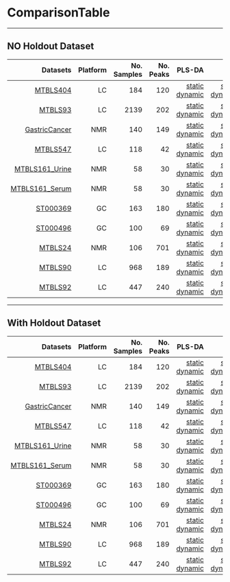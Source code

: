 # ComparisonTable

----

## NO Holdout Dataset

| Datasets | Platform | No. Samples | No. Peaks |PLS-DA | PCR | PCLR | SVM-RBF | RF | ANN-LinLin | ANN-LinLog | ANN-LogLog | Comparison |
| ----: | ---: | ---: | ---: | ---: |  ---: | ---: | ---: | ---: | ---: | ---: | ---: | ---: |
| [MTBLS404](https://www.ebi.ac.uk/metabolights/MTBLS404) | LC | 184 | 120 |[static](static/PLS_MTBLS404_NH.html)<br>[dynamic](jupyter/PLS_MTBLS404_NH.ipynb) | [static](static/PCR_MTBLS404_NH.html)<br>[dynamic](jupyter/PCR_MTBLS404_NH.ipynb) | [static](static/PCLR_MTBLS404_NH.html)<br>[dynamic](jupyter/PCLR_MTBLS404_NH.ipynb) | [static](static/SVM_MTBLS404_NH.html)<br>[dynamic](jupyter/SVM_MTBLS404_NH.ipynb) | [static](static/RF_MTBLS404_NH.html)<br>[dynamic](jupyter/RF_MTBLS404_NH.ipynb) | - | - | -  | [static](static/COMP_MTBLS404_NH.html)<br>[dynamic](jupyter/COMP_MTBLS404_NH.ipynb)
| [MTBLS93](https://www.ebi.ac.uk/metabolights/MTBLS93) | LC | 2139 | 202 |[static](static/PLS_MTBLS93_NH.html)<br>[dynamic](jupyter/PLS_MTBLS93_NH.ipynb) | [static](static/PCR_MTBLS93_NH.html)<br>[dynamic](jupyter/PCR_MTBLS93_NH.ipynb) | [static](static/PCLR_MTBLS93_NH.html)<br>[dynamic](jupyter/PCLR_MTBLS93_NH.ipynb) | [Static](static/SVM_MTBLS93_NH.html)<br>[dynamic](jupyter/SVM_MTBLS93_NH.ipynb) | [Static](static/RF_MTBLS93_NH.html)<br>[dynamic](jupyter/RF_MTBLS93_NH.ipynb) |  - | - | -  | [static](static/COMP_MTBLS93_NH.html)<br>[dynamic](jupyter/COMP_MTBLS93_NH.ipynb)
| [GastricCancer](https://www.metabolomicsworkbench.org/data/DRCCMetadata.php?Mode=Study&StudyID=ST001047&StudyType=NMR&ResultType=1) | NMR | 140 | 149 | [static](static/PLS_GastricCancer_NH.html)<br>[dynamic](jupyter/PLS_GastricCancer_NH.ipynb) | [static](static/PCR_GastricCancer_NH.html)<br>[dynamic](jupyter/PCR_GastricCancer_NH.ipynb) | [static](static/PCLR_GastricCancer_NH.html)<br>[dynamic](jupyter/PCLR_GastricCancer_NH.ipynb) | [Static](static/SVM_GastricCancer_NH.html)<br>[dynamic](jupyter/SVM_GastricCancer_NH.ipynb) | [Static](static/RF_GastricCancer_NH.html)<br>[dynamic](jupyter/RF_GastricCancer_NH.ipynb) | - | - | -  | [static](static/COMP_GastricCancer_NH.html)<br>[dynamic](jupyter/COMP_GastricCancer_NH.ipynb)  
| [MTBLS547](https://www.ebi.ac.uk/metabolights/MTBLS547) | LC | 118 | 42 |[static](static/PLS_MTBLS547_NH.html)<br>[dynamic](jupyter/PLS_MTBLS547_NH.ipynb) | [static](static/PCR_MTBLS547_NH.html)<br>[dynamic](jupyter/PCR_MTBLS547_NH.ipynb) |  [static](static/PCLR_MTBLS547_NH.html)<br>[dynamic](jupyter/PCLR_MTBLS547_NH.ipynb) | [Static](static/SVM_MTBLS547_NH.html)<br>[dynamic](jupyter/SVM_MTBLS547_NH.ipynb) | [Static](static/RF_MTBLS547_NH.html)<br>[dynamic](jupyter/RF_MTBLS547_NH.ipynb) | - | - | -  | [static](static/COMP_MTBLS547_NH.html)<br>[dynamic](jupyter/COMP_MTBLS547_NH.ipynb)
| [MTBLS161_Urine](https://www.ebi.ac.uk/metabolights/MTBLS161) | NMR | 58 | 30 |[static](static/PLS_MTBLS161_Urine_NH.html)<br>[dynamic](jupyter/PLS_MTBLS161_Urine_NH.ipynb) | [static](static/PCR_MTBLS161_Urine_NH.html)<br>[dynamic](jupyter/PCR_MTBLS161_Urine_NH.ipynb) | [static](static/PCLR_MTBLS161_Urine_NH.html)<br>[dynamic](jupyter/PCLR_MTBLS161_Urine_NH.ipynb) | [Static](static/SVM_MTBLS161_Urine_NH.html)<br>[dynamic](jupyter/SVM_MTBLS161_Urine_NH.ipynb) | [Static](static/RF_MTBLS161_Urine_NH.html)<br>[dynamic](jupyter/RF_MTBLS161_Urine_NH.ipynb) | - | - | -  | [static](static/COMP_MTBLS161_Urine_NH.html)<br>[dynamic](jupyter/COMP_MTBLS161_Urine_NH.ipynb)
| [MTBLS161_Serum](https://www.ebi.ac.uk/metabolights/MTBLS161) | NMR | 58 | 30 |[static](static/PLS_MTBLS161_Serum_NH.html)<br>[dynamic](jupyter/PLS_MTBLS161_Serum_NH.ipynb) | [static](static/PCR_MTBLS161_Serum_NH.html)<br>[dynamic](jupyter/PCR_MTBLS161_Serum_NH.ipynb) | [static](static/PCLR_MTBLS161_Serum_NH.html)<br>[dynamic](jupyter/PCLR_MTBLS161_Serum_NH.ipynb) | [Static](static/SVM_MTBLS161_Serum_NH.html)<br>[dynamic](jupyter/SVM_MTBLS161_Serum_NH.ipynb) | [Static](static/RF_MTBLS161_Serum_NH.html)<br>[dynamic](jupyter/RF_MTBLS161_Serum_NH.ipynb) | - | - | -  | [static](static/COMP_MTBLS161_Serum_NH.html)<br>[dynamic](jupyter/COMP_MTBLS161_Serum_NH.ipynb)
| [ST000369](https://www.metabolomicsworkbench.org/data/DRCCMetadata.php?Mode=Study&StudyID=ST000369&StudyType=&ResultType=) | GC | 163 | 180 | [static](static/PLS_ST000369_NH.html)<br>[dynamic](Jupyter/PLS_ST000369_NH.ipynb) | [static](static/PCR_ST000369_NH.html)<br>[dynamic](Jupyter/PCR_ST000369_NH.ipynb) | [static](static/PCLR_ST000369_NH.html)<br>[dynamic](Jupyter/PCLR_ST000369_NH.ipynb) | [Static](static/SVM_ST000369_NH.html)<br>[dynamic](Jupyter/SVM_ST000369_NH.ipynb) | [Static](static/RF_ST000369_NH.html)<br>[dynamic](Jupyter/RF_ST000369_NH.ipynb)  | - | - | -  | [static](static/COMP_ST000369_NH.html)<br>[dynamic](jupyter/COMP_ST000369_NH.ipynb)
| [ST000496](https://www.metabolomicsworkbench.org/data/DRCCMetadata.php?Mode=Study&StudyID=ST000496&StudyType=&ResultType=) | GC | 100| 69 | [static](static/PLS_ST000496_NH.html)<br>[dynamic](Jupyter/PLS_ST000496_NH.ipynb) | [static](static/PCR_ST000496_NH.html)<br>[dynamic](Jupyter/PCR_ST000496_NH.ipynb) | [static](static/PCLR_ST000496_NH.html)<br>[dynamic](Jupyter/PCLR_ST000496_NH.ipynb) | [Static](static/SVM_ST000496_NH.html)<br>[dynamic](Jupyter/SVM_ST000496_NH.ipynb) | [Static](static/RF_ST000496_NH.html)<br>[dynamic](Jupyter/RF_ST000496_NH.ipynb) | - | - | -  | [static](static/COMP_ST000496_NH.html)<br>[dynamic](jupyter/COMP_ST000496_NH.ipynb)
| [MTBLS24](https://www.ebi.ac.uk/metabolights/MTBLS24) | NMR | 106 | 701 | [static](static/PLS_MTBLS24_NH.html)<br>[dynamic](jupyter/PLS_MTBLS24_NH.ipynb) | [static](static/PCR_MTBLS24_NH.html)<br>[dynamic](jupyter/PCR_MTBLS24_NH.ipynb) |  [static](static/PCLR_MTBLS24_NH.html)<br>[dynamic](jupyter/PCLR_MTBLS24_NH.ipynb) | [Static](static/SVM_MTBLS24_NH.html)<br>[dynamic](jupyter/SVM_MTBLS24_NH.ipynb) | [Static](static/RF_MTBLS24_NH.html)<br>[dynamic](jupyter/RF_MTBLS24_NH.ipynb) |  - | - | -  | [static](static/COMP_MTBLS24_NH.html)<br>[dynamic](jupyter/COMP_MTBLS24_NH.ipynb)
| [MTBLS90](https://www.ebi.ac.uk/metabolights/MTBLS90) | LC | 968 | 189 | [static](static/PLS_MTBLS90_NH.html)<br>[dynamic](jupyter/PLS_MTBLS90_NH.ipynb) | [static](static/PCR_MTBLS90_NH.html)<br>[dynamic](jupyter/PCR_MTBLS90_NH.ipynb) | [static](static/PCLR_MTBLS90_NH.html)<br>[dynamic](jupyter/PCLR_MTBLS90_NH.ipynb) | [Static](static/SVM_MTBLS90_NH.html)<br>[dynamic](jupyter/SVM_MTBLS90_NH.ipynb) |  [Static](static/RF_MTBLS90_NH.html)<br>[dynamic](jupyter/RF_MTBLS90_NH.ipynb) |  - | - | -  | [static](static/COMP_MTBLS90_NH.html)<br>[dynamic](jupyter/COMP_MTBLS90_NH.ipynb)
| [MTBLS92](https://www.ebi.ac.uk/metabolights/MTBLS92) | LC | 447 | 240 | [static](static/PLS_MTBLS92_NH.html)<br>[dynamic](jupyter/PLS_MTBLS92_NH.ipynb) |  [static](static/PCR_MTBLS92_NH.html)<br>[dynamic](jupyter/PCR_MTBLS92_NH.ipynb) |  [static](static/PCLR_MTBLS92_NH.html)<br>[dynamic](jupyter/PCLR_MTBLS92_NH.ipynb) | [static](static/SVM_MTBLS92_NH.html)<br>[dynamic](jupyter/SVM_MTBLS92_NH.ipynb) | [static](static/RF_MTBLS92_NH.html)<br>[dynamic](jupyter/RF_MTBLS92_NH.ipynb) | - | - | -  | [static](static/COMP_MTBLS92_NH.html)<br>[dynamic](jupyter/COMP_MTBLS92_NH.ipynb)


---

## With Holdout Dataset

| Datasets | Platform | No. Samples | No. Peaks |PLS-DA | PCR | PCLR | SVM-RBF | RF | ANN-LinLin | ANN-LinLog | ANN-LogLog | Comparison |
| ----: | ---: | ---: | ---: | ---: |  ---: | ---: | ---: | ---: | ---: | ---: | ---: | ---: |
| [MTBLS404](https://www.ebi.ac.uk/metabolights/MTBLS404) | LC | 184 | 120 |[static](static/PLS_MTBLS404.html)<br>[dynamic](jupyter/PLS_MTBLS404.ipynb) | [static](static/PCR_MTBLS404.html)<br>[dynamic](jupyter/PCR_MTBLS404.ipynb) | [static](static/PCLR_MTBLS404.html)<br>[dynamic](jupyter/PCLR_MTBLS404.ipynb) | [static](static/SVM_MTBLS404.html)<br>[dynamic](jupyter/SVM_MTBLS404.ipynb) | [static](static/RF_MTBLS404.html)<br>[dynamic](jupyter/RF_MTBLS404.ipynb) | - | - | -  | [static](static/COMP_MTBLS404.html)<br>[dynamic](jupyter/COMP_MTBLS404.ipynb)
| [MTBLS93](https://www.ebi.ac.uk/metabolights/MTBLS93) | LC | 2139 | 202 |[static](static/PLS_MTBLS93.html)<br>[dynamic](jupyter/PLS_MTBLS93.ipynb) | [static](static/PCR_MTBLS93.html)<br>[dynamic](jupyter/PCR_MTBLS93.ipynb) | [static](static/PCLR_MTBLS93.html)<br>[dynamic](jupyter/PCLR_MTBLS93.ipynb) | [Static](static/SVM_MTBLS93.html)<br>[dynamic](jupyter/SVM_MTBLS93.ipynb) | [Static](static/RF_MTBLS93.html)<br>[dynamic](jupyter/RF_MTBLS93.ipynb) |  - | - | -  | [static](static/COMP_MTBLS93.html)<br>[dynamic](jupyter/COMP_MTBLS93.ipynb)
| [GastricCancer](https://www.metabolomicsworkbench.org/data/DRCCMetadata.php?Mode=Study&StudyID=ST001047&StudyType=NMR&ResultType=1) | NMR | 140 | 149 | [static](static/PLS_GastricCancer.html)<br>[dynamic](jupyter/PLS_GastricCancer.ipynb) | [static](static/PCR_GastricCancer.html)<br>[dynamic](jupyter/PCR_GastricCancer.ipynb) | [static](static/PCLR_GastricCancer.html)<br>[dynamic](jupyter/PCLR_GastricCancer.ipynb) | [Static](static/SVM_GastricCancer.html)<br>[dynamic](jupyter/SVM_GastricCancer.ipynb) | [Static](static/RF_GastricCancer.html)<br>[dynamic](jupyter/RF_GastricCancer.ipynb) | - | - | -  | [static](static/COMP_GastricCancer.html)<br>[dynamic](jupyter/COMP_GastricCancer.ipynb)  
| [MTBLS547](https://www.ebi.ac.uk/metabolights/MTBLS547) | LC | 118 | 42 |[static](static/PLS_MTBLS547.html)<br>[dynamic](jupyter/PLS_MTBLS547.ipynb) | [static](static/PCR_MTBLS547.html)<br>[dynamic](jupyter/PCR_MTBLS547.ipynb) |  [static](static/PCLR_MTBLS547.html)<br>[dynamic](jupyter/PCLR_MTBLS547.ipynb) | [Static](static/SVM_MTBLS547.html)<br>[dynamic](jupyter/SVM_MTBLS547.ipynb) | [Static](static/RF_MTBLS547.html)<br>[dynamic](jupyter/RF_MTBLS547.ipynb) | - | - | -  | [static](static/COMP_MTBLS547.html)<br>[dynamic](jupyter/COMP_MTBLS547.ipynb)
| [MTBLS161_Urine](https://www.ebi.ac.uk/metabolights/MTBLS161) | NMR | 58 | 30 |[static](static/PLS_MTBLS161_Urine.html)<br>[dynamic](jupyter/PLS_MTBLS161_Urine.ipynb) | [static](static/PCR_MTBLS161_Urine.html)<br>[dynamic](jupyter/PCR_MTBLS161_Urine.ipynb) | [static](static/PCLR_MTBLS161_Urine.html)<br>[dynamic](jupyter/PCLR_MTBLS161_Urine.ipynb) | [Static](static/SVM_MTBLS161_Urine.html)<br>[dynamic](jupyter/SVM_MTBLS161_Urine.ipynb) | [Static](static/RF_MTBLS161_Urine.html)<br>[dynamic](jupyter/RF_MTBLS161_Urine.ipynb) | - | - | -  | [static](static/COMP_MTBLS161_Urine.html)<br>[dynamic](jupyter/COMP_MTBLS161_Urine.ipynb)
| [MTBLS161_Serum](https://www.ebi.ac.uk/metabolights/MTBLS161) | NMR | 58 | 30 |[static](static/PLS_MTBLS161_Serum.html)<br>[dynamic](jupyter/PLS_MTBLS161_Serum.ipynb) | [static](static/PCR_MTBLS161_Serum.html)<br>[dynamic](jupyter/PCR_MTBLS161_Serum.ipynb) | [static](static/PCLR_MTBLS161_Serum.html)<br>[dynamic](jupyter/PCLR_MTBLS161_Serum.ipynb) | [Static](static/SVM_MTBLS161_Serum.html)<br>[dynamic](jupyter/SVM_MTBLS161_Serum.ipynb) | [Static](static/RF_MTBLS161_Serum.html)<br>[dynamic](jupyter/RF_MTBLS161_Serum.ipynb) | - | - | -  | [static](static/COMP_MTBLS161_Serum.html)<br>[dynamic](jupyter/COMP_MTBLS161_Serum.ipynb)
| [ST000369](https://www.metabolomicsworkbench.org/data/DRCCMetadata.php?Mode=Study&StudyID=ST000369&StudyType=&ResultType=) | GC | 163 | 180 | [static](static/PLS_ST000369.html)<br>[dynamic](Jupyter/PLS_ST000369.ipynb) | [static](static/PCR_ST000369.html)<br>[dynamic](Jupyter/PCR_ST000369.ipynb) | [static](static/PCLR_ST000369.html)<br>[dynamic](Jupyter/PCLR_ST000369.ipynb) | [Static](static/SVM_ST000369.html)<br>[dynamic](Jupyter/SVM_ST000369.ipynb) | [Static](static/RF_ST000369.html)<br>[dynamic](Jupyter/RF_ST000369.ipynb)  | - | - | -  | [static](static/COMP_ST000369.html)<br>[dynamic](jupyter/COMP_ST000369.ipynb)
| [ST000496](https://www.metabolomicsworkbench.org/data/DRCCMetadata.php?Mode=Study&StudyID=ST000496&StudyType=&ResultType=) | GC | 100| 69 | [static](static/PLS_ST000496.html)<br>[dynamic](Jupyter/PLS_ST000496.ipynb) | [static](static/PCR_ST000496.html)<br>[dynamic](Jupyter/PCR_ST000496.ipynb) | [static](static/PCLR_ST000496.html)<br>[dynamic](Jupyter/PCLR_ST000496.ipynb) | [Static](static/SVM_ST000496.html)<br>[dynamic](Jupyter/SVM_ST000496.ipynb) | [Static](static/RF_ST000496.html)<br>[dynamic](Jupyter/RF_ST000496.ipynb) | - | - | -  | [static](static/COMP_ST000496.html)<br>[dynamic](jupyter/COMP_ST000496.ipynb)
| [MTBLS24](https://www.ebi.ac.uk/metabolights/MTBLS24) | NMR | 106 | 701 | [static](static/PLS_MTBLS24.html)<br>[dynamic](jupyter/PLS_MTBLS24.ipynb) | [static](static/PCR_MTBLS24.html)<br>[dynamic](jupyter/PCR_MTBLS24.ipynb) |  [static](static/PCLR_MTBLS24.html)<br>[dynamic](jupyter/PCLR_MTBLS24.ipynb) | [Static](static/SVM_MTBLS24.html)<br>[dynamic](jupyter/SVM_MTBLS24.ipynb) | [Static](static/RF_MTBLS24.html)<br>[dynamic](jupyter/RF_MTBLS24.ipynb) |  - | - | -  | [static](static/COMP_MTBLS24.html)<br>[dynamic](jupyter/COMP_MTBLS24.ipynb)
| [MTBLS90](https://www.ebi.ac.uk/metabolights/MTBLS90) | LC | 968 | 189 | [static](static/PLS_MTBLS90.html)<br>[dynamic](jupyter/PLS_MTBLS90.ipynb) | [static](static/PCR_MTBLS90.html)<br>[dynamic](jupyter/PCR_MTBLS90.ipynb) | [static](static/PCLR_MTBLS90.html)<br>[dynamic](jupyter/PCLR_MTBLS90.ipynb) | [Static](static/SVM_MTBLS90.html)<br>[dynamic](jupyter/SVM_MTBLS90.ipynb) |  [Static](static/RF_MTBLS90.html)<br>[dynamic](jupyter/RF_MTBLS90.ipynb) |  - | - | -  | [static](static/COMP_MTBLS90.html)<br>[dynamic](jupyter/COMP_MTBLS90.ipynb)
| [MTBLS92](https://www.ebi.ac.uk/metabolights/MTBLS92) | LC | 447 | 240 | [static](static/PLS_MTBLS92.html)<br>[dynamic](jupyter/PLS_MTBLS92.ipynb) |  [static](static/PCR_MTBLS92.html)<br>[dynamic](jupyter/PCR_MTBLS92.ipynb) |  [static](static/PCLR_MTBLS92.html)<br>[dynamic](jupyter/PCLR_MTBLS92.ipynb) | [static](static/SVM_MTBLS92.html)<br>[dynamic](jupyter/SVM_MTBLS92.ipynb) | [static](static/RF_MTBLS92.html)<br>[dynamic](jupyter/RF_MTBLS92.ipynb) | - | - | -  | [static](static/COMP_MTBLS92.html)<br>[dynamic](jupyter/COMP_MTBLS92.ipynb)
